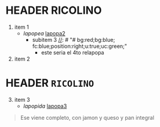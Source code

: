 [//]: # "# bg:black; fc:white;position:center;"
# HEADER RICOLINO
1. item 1
    - *lapopea* [lapopa2]( #header-ricolino )
        - subitem 3
[//]: # "# bg:red;bg:blue; fc:blue;position:right;u:true;uc:green;"
            - este seria el 4to
relapopa
2. item 2
# HEADER `RICOLINO`
3. item 3
    - *lapopida* [lapopa3]( #header-ricolino )
> Ese viene completo, con jamon y queso y pan integral